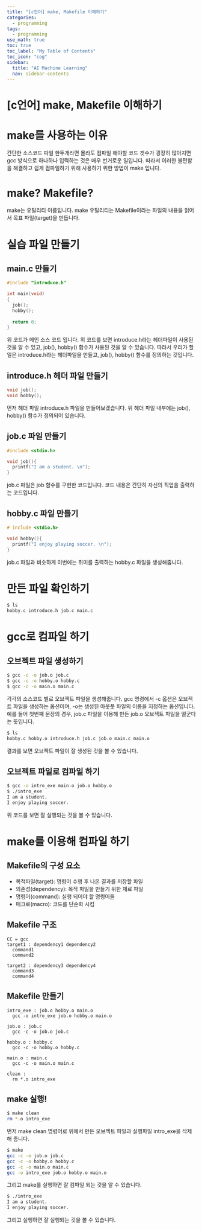 ```yaml
---
title: "[c언어] make, Makefile 이해하기" 
categories:
  - programming
tags:
  - programming
use_math: true
toc: true
toc_label: "My Table of Contents"
toc_icon: "cog"
sidebar:
  title: "AI Machine Learning"
  nav: sidebar-contents
---
```


# [c언어] make, Makefile 이해하기

# make를 사용하는 이유

간단한 소스코드 파일 한두개라면 몰라도 컴파일 해야할 코드 갯수가 굉장히 많아지면 
gcc 방식으로 하나하나 입력하는 것은 매우 번거로운 일입니다. 
따라서 이러한 불편함을 해결하고 쉽게 컴파일하기 위해 사용하기 위한 방법이 make 입니다. 

# make? Makefile?

make는 유틸리티 이름입니다. make 유틸리티는 Makefile이라는 파일의 내용을 읽어서 목표 파일(target)을 만듭니다.

# 실습 파일 만들기

## main.c 만들기

```c
#include "introduce.h"

int main(void)
{
  job();
  hobby();
  
  return 0;
}
```

위 코드가 메인 소스 코드 입니다. 
위 코드를 보면 introduce.h라는 헤더파일이 사용된 것을 알 수 있고, 
job(), hobby() 함수가 사용된 것을 알 수 있습니다. 
따라서 우리가 할 일은 introduce.h라는 헤더파일을 만들고, 
job(), hobby() 함수를 정의하는 것입니다. 

## introduce.h 헤더 파일 만들기

```c
void job();
void hobby();
```

먼저 헤더 파일 introduce.h 파일을 만들어보겠습니다. 
위 헤더 파일 내부에는 job(), hobby() 함수가 정의되어 있습니다. 

## job.c 파일 만들기 

```c
#include <stdio.h>

void job(){
  printf("I am a student. \n");
}
```

job.c 파일은 job 함수를 구현한 코드입니다. 
코드 내용은 간단히 자신의 직업을 출력하는 코드입니다. 

## hobby.c 파일 만들기

```c
# include <stdio.h>

void hobby(){
  printf("I enjoy playing soccer. \n");
}

```

job.c 파일과 비슷하게 이번에는 취미를 출력하는 hobby.c 파일을 생성해줍니다. 

# 만든 파일 확인하기 

```bash
$ ls
hobby.c introduce.h job.c main.c
```

# gcc로 컴파일 하기

## 오브젝트 파일 생성하기

```bash
$ gcc -c -o job.o job.c
$ gcc -c -o hobby.o hobby.c
$ gcc -c -o main.o main.c
```
각각의 소스코드 별로 오브젝트 파일을 생성해줍니다. 
gcc 명령에서 -c 옵션은 오브젝트 파일을 생성하는 옵션이며, 
-o는 생성된 아웃풋 파일의 이름을 지정하는 옵션입니다. 
예를 들어 첫번째 문장의 경우, 
job.c 파일을 이용해 만든 job.o 오브젝트 파일을 떨군다는 뜻입니다. 

```bash
$ ls
hobby.c hobby.o introduce.h job.c job.o main.c main.o
```
결과를 보면 오브젝트 파일이 잘 생성된 것을 볼 수 있습니다. 

## 오브젝트 파일로 컴파일 하기

```bash
$ gcc -o intro_exe main.o job.o hobby.o
$ ./intro_exe
I am a student.
I enjoy playing soccer.
```
위 코드를 보면 잘 실행되는 것을 볼 수 있습니다. 

# make를 이용해 컴파일 하기 

## Makefile의 구성 요소 

- 목적파일(target): 명령어 수행 후 나온 결과를 저장할 파일  
- 의존성(dependency): 목적 파일을 만들기 위한 재료 파일  
- 명령어(command): 실행 되어야 할 명령어들  
- 매크로(macro): 코드를 단순화 시킴  

## Makefile 구조

```
CC = gcc
target1 : dependency1 dependency2
  command1
  command2
  
target2 : dependency3 dependency4
  command3
  command4
```

## Makefile 만들기

```vim
intro_exe : job.o hobby.o main.o
  gcc -o intro_exe job.o hobby.o main.o

job.o : job.c
  gcc -c -o job.o job.c
  
hobby.o : hobby.c
  gcc -c -o hobby.o hobby.c
  
main.o : main.c
  gcc -c -o main.o main.c
  
clean : 
  rm *.o intro_exe
```

## make 실행!

```bash
$ make clean
rm *.o intro_exe
```

먼저 make clean 명령어로 위에서 만든 오브젝트 파일과 실행파일 intro_exe을 삭제해 줍니다. 

```bash
$ make
gcc -c -o job.o job.c
gcc -c -o hobby.o hobby.c
gcc -c -o main.o main.c
gcc -o intro_exe job.o hobby.o main.o
```

그리고 make를 실행하면 잘 컴파일 되는 것을 알 수 있습니다. 

```bash
$ ./intro_exe
I am a student.
I enjoy playing soccer.
```

그리고 실행하면 잘 실행되는 것을 볼 수 있습니다. 
